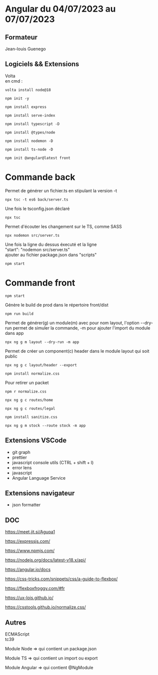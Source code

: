 # Angular du 04/07/2023 au 07/07/2023

## Formateur

Jean-louis Guenego

## Logiciels && Extensions

Volta\
en cmd :

```
volta install node@18
```

```
npm init -y
```

```
npm install express
```

```
npm install serve-index
```

```
npm install typescript -D
```

```
npm install @types/node
```

```
npm install nodemon -D
```

```
npm install ts-node -D
```

```
npm init @angular@latest front
```

# Commande back

Permet de générer un fichier.ts en stipulant la version -t

```
npx tsc -t es6 back/server.ts
```

Une fois le tsconfig.json déclaré

```
npx tsc
```

Permet d'écouter les changement sur le TS, comme SASS

```
npx nodemon src/server.ts
```

Une fois la ligne du dessus éxecuté et la ligne\
"start": "nodemon src/server.ts"\
ajouter au fichier package.json dans "scripts"

```
npm start
```

# Commande front

```
npm start
```

Génère le build de prod dans le répertoire front/dist

```
npm run build
```

Permet de générer(g) un module(m) avec pour nom layout, l'option --dry-run permet de simuler la commande, -m pour ajouter l'import du module dans app

```
npx ng g m layout --dry-run -m app
```

Permet de créer un component(c) header dans le module layout qui soit public

```
npx ng g c layout/header --export
```

```
npm install normalize.css
```

Pour retirer un packet

```
npm r normalize.css
```

```
npx ng g c routes/home
```

```
npx ng g c routes/legal
```

```
npm install sanitize.css
```

```
npx ng g m stock --route stock -m app
```

## Extensions VSCode

- git graph
- prettier
- javascript console utils (CTRL + shift + l)
- error lens
- javascript
- Angular Language Service

## Extensions navigateur

- json formatter

## DOC

https://meet.jit.si/Agupa1

https://expressjs.com/

https://www.npmjs.com/

https://nodejs.org/docs/latest-v18.x/api/

https://angular.io/docs

https://css-tricks.com/snippets/css/a-guide-to-flexbox/

https://flexboxfroggy.com/#fr

https://ux-lois.github.io/

https://csstools.github.io/normalize.css/

## Autres

ECMAScript\
tc39

Module Node => qui contient un package.json

Module TS => qui contient un import ou export

Module Angular => qui contient @NgModule
